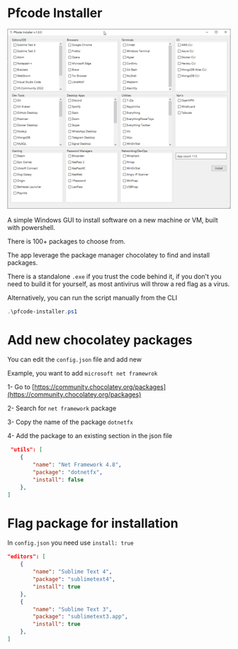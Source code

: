 # Pfcode Installer

![alt text](img/app.png)

A simple Windows GUI to install software on a new machine or VM, built with powershell.

There is 100+ packages to choose from.

The app leverage the package manager chocolatey to find and install packages.

There is a standalone ```.exe``` if you trust the code behind it, if you don't you need to build it for yourself, as most antivirus will throw a red flag as a virus.

Alternatively, you can run the script manually from the CLI

```PowerShell
.\pfcode-installer.ps1
```

# Add new chocolatey packages

You can edit the ```config.json``` file and add new

Example, you want to add ```microsoft net framewrok```

1- Go to [https://community.chocolatey.org/packages](https://community.chocolatey.org/packages)

2- Search for ```net framework``` package

3- Copy the name of the package ```dotnetfx```

4- Add the package to an existing section in the json file

```json
 "utils": [
    {
        "name": "Net Framework 4.8",
        "package": "dotnetfx",
        "install": false
    },
]
```

# Flag package for installation

In ```config.json``` you need use ```install: true```

```json
"editors": [
    {
        "name": "Sublime Text 4",
        "package": "sublimetext4",
        "install": true
    },
    {
        "name": "Sublime Text 3",
        "package": "sublimetext3.app",
        "install": true
    },
]
```



